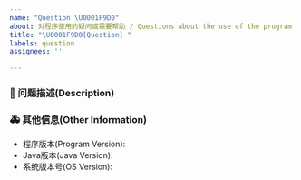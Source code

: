 ```yaml
---
name: "Question \U0001F9D0"
about: 对程序使用的疑问或需要帮助 / Questions about the use of the program or need help
title: "\U0001F9D0[Question] "
labels: question
assignees: ''

---
```


<!--
发布前请先尝试在 Issuse 内搜索一下你的 Question 是否已经被提出过，
别忘了填写标题，标题要简短的描述 Question
Before publishing, please try to search in issue to see if your question has been proposed,
Don't forget to fill in the title, which should briefly describe the question
-->

### 🧐 问题描述(Description)

<!--
详细地描述 Question，让大家都能理解
Describe the question in detail so that everyone can understand it
-->

### 🚑 其他信息(Other Information)

<!--
如截图等其他信息可以贴在这里
Other information such as screenshots can be posted here
-->

- 程序版本(Program Version):
- Java版本(Java Version):
- 系统版本号(OS Version): <!-- example Windows 10.19042.844(see winver) / macOS Monterey 12 / Ubuntu 20.04.2 LTS -->
